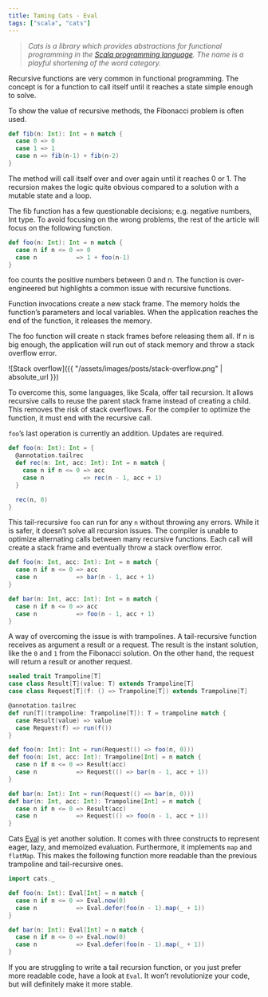 ```yaml
---
title: Taming Cats - Eval
tags: ["scala", "cats"]
---
```


> *Cats is a library which provides abstractions for functional programming in the [Scala programming language](https://scala-lang.org/). The name is a playful shortening of the word category.*

Recursive functions are very common in functional programming. The concept is for a function to call itself until it reaches a state simple enough to solve.

To show the value of recursive methods, the Fibonacci problem is often used.

```scala
def fib(n: Int): Int = n match {
  case 0 => 0
  case 1 => 1
  case n => fib(n-1) + fib(n-2)
}
```

The method will call itself over and over again until it reaches 0 or 1. The recursion makes the logic quite obvious compared to a solution with a mutable state and a loop.

The fib function has a few questionable decisions; e.g. negative numbers, Int type. To avoid focusing on the wrong problems, the rest of the article will focus on the following function.

```scala
def foo(n: Int): Int = n match {
  case n if n <= 0 => 0
  case n           => 1 + foo(n-1)
}
```

foo counts the positive numbers between 0 and n. The function is over-engineered but highlights a common issue with recursive functions.

Function invocations create a new stack frame. The memory holds the function’s parameters and local variables. When the application reaches the end of the function, it releases the memory.

The foo function will create n stack frames before releasing them all. If n is big enough, the application will run out of stack memory and throw a stack overflow error.

![Stack overflow]({{ "/assets/images/posts/stack-overflow.png" | absolute_url }})


To overcome this, some languages, like Scala, offer tail recursion. It allows recursive calls to reuse the parent stack frame instead of creating a child. This removes the risk of stack overflows. For the compiler to optimize the function, it must end with the recursive call.

`foo`’s last operation is currently an addition. Updates are required.

```scala
def foo(n: Int): Int = {
  @annotation.tailrec
  def rec(n: Int, acc: Int): Int = n match {
    case n if n <= 0 => acc
    case n           => rec(n - 1, acc + 1)
  }

  rec(n, 0)
}
```

This tail-recursive `foo` can run for any `n` without throwing any errors. While it is safer, it doesn’t solve all recursion issues. The compiler is unable to optimize alternating calls between many recursive functions. Each call will create a stack frame and eventually throw a stack overflow error.

```scala
def foo(n: Int, acc: Int): Int = n match {
  case n if n <= 0 => acc
  case n           => bar(n - 1, acc + 1)
}

def bar(n: Int, acc: Int): Int = n match {
  case n if n <= 0 => acc
  case n           => foo(n - 1, acc + 1)
}
```

A way of overcoming the issue is with trampolines. A tail-recursive function receives as argument a result or a request. The result is the instant solution, like the `0` and `1` from the Fibonacci solution. On the other hand, the request will return a result or another request.

```scala
sealed trait Trampoline[T]
case class Result[T](value: T) extends Trampoline[T]
case class Request[T](f: () => Trampoline[T]) extends Trampoline[T]

@annotation.tailrec
def run[T](trampoline: Trampoline[T]): T = trampoline match {
  case Result(value) => value
  case Request(f) => run(f())
}

def foo(n: Int): Int = run(Request(() => foo(n, 0)))
def foo(n: Int, acc: Int): Trampoline[Int] = n match {
  case n if n <= 0 => Result(acc)
  case n           => Request(() => bar(n - 1, acc + 1))
}

def bar(n: Int): Int = run(Request(() => bar(n, 0)))
def bar(n: Int, acc: Int): Trampoline[Int] = n match {
  case n if n <= 0 => Result(acc)
  case n           => Request(() => foo(n - 1, acc + 1))
}
```

Cats [Eval](https://typelevel.org/cats/datatypes/eval.html) is yet another solution. It comes with three constructs to represent eager, lazy, and memoized evaluation. Furthermore, it implements `map` and `flatMap`. This makes the following function more readable than the previous trampoline and tail-recursive ones.

```scala
import cats._

def foo(n: Int): Eval[Int] = n match {
  case n if n <= 0 => Eval.now(0)
  case n           => Eval.defer(foo(n - 1).map(_ + 1))
}

def bar(n: Int): Eval[Int] = n match {
  case n if n <= 0 => Eval.now(0)
  case n           => Eval.defer(foo(n - 1).map(_ + 1))
}
```

If you are struggling to write a tail recursion function, or you just prefer more readable code, have a look at `Eval`. It won’t revolutionize your code, but will definitely make it more stable.
